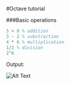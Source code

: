 #Octave tutorial

###Basic operations

```octave
5 + 6 % addition
3 - 2 % substraction
4 * 6 % multiplication 
1/2 % division
2^6
```
Output:

![Alt Text](https://i.ibb.co/3THbNq3/2019-02-12-17-48-14.png)